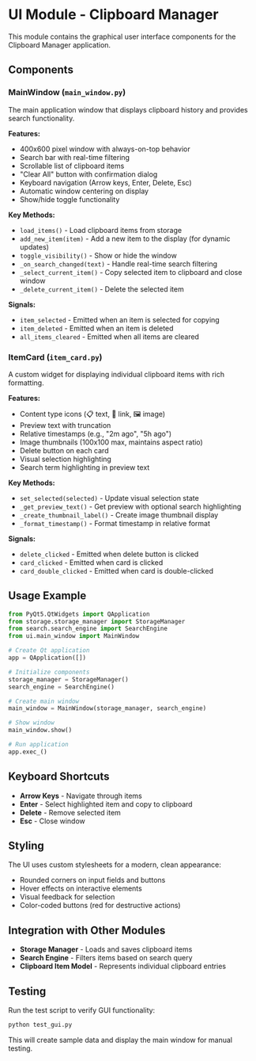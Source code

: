 # UI Module - Clipboard Manager

This module contains the graphical user interface components for the Clipboard Manager application.

## Components

### MainWindow (`main_window.py`)

The main application window that displays clipboard history and provides search functionality.

**Features:**
- 400x600 pixel window with always-on-top behavior
- Search bar with real-time filtering
- Scrollable list of clipboard items
- "Clear All" button with confirmation dialog
- Keyboard navigation (Arrow keys, Enter, Delete, Esc)
- Automatic window centering on display
- Show/hide toggle functionality

**Key Methods:**
- `load_items()` - Load clipboard items from storage
- `add_new_item(item)` - Add a new item to the display (for dynamic updates)
- `toggle_visibility()` - Show or hide the window
- `_on_search_changed(text)` - Handle real-time search filtering
- `_select_current_item()` - Copy selected item to clipboard and close window
- `_delete_current_item()` - Delete the selected item

**Signals:**
- `item_selected` - Emitted when an item is selected for copying
- `item_deleted` - Emitted when an item is deleted
- `all_items_cleared` - Emitted when all items are cleared

### ItemCard (`item_card.py`)

A custom widget for displaying individual clipboard items with rich formatting.

**Features:**
- Content type icons (📋 text, 🔗 link, 🖼️ image)
- Preview text with truncation
- Relative timestamps (e.g., "2m ago", "5h ago")
- Image thumbnails (100x100 max, maintains aspect ratio)
- Delete button on each card
- Visual selection highlighting
- Search term highlighting in preview text

**Key Methods:**
- `set_selected(selected)` - Update visual selection state
- `_get_preview_text()` - Get preview with optional search highlighting
- `_create_thumbnail_label()` - Create image thumbnail display
- `_format_timestamp()` - Format timestamp in relative format

**Signals:**
- `delete_clicked` - Emitted when delete button is clicked
- `card_clicked` - Emitted when card is clicked
- `card_double_clicked` - Emitted when card is double-clicked

## Usage Example

```python
from PyQt5.QtWidgets import QApplication
from storage.storage_manager import StorageManager
from search.search_engine import SearchEngine
from ui.main_window import MainWindow

# Create Qt application
app = QApplication([])

# Initialize components
storage_manager = StorageManager()
search_engine = SearchEngine()

# Create main window
main_window = MainWindow(storage_manager, search_engine)

# Show window
main_window.show()

# Run application
app.exec_()
```

## Keyboard Shortcuts

- **Arrow Keys** - Navigate through items
- **Enter** - Select highlighted item and copy to clipboard
- **Delete** - Remove selected item
- **Esc** - Close window

## Styling

The UI uses custom stylesheets for a modern, clean appearance:
- Rounded corners on input fields and buttons
- Hover effects on interactive elements
- Visual feedback for selection
- Color-coded buttons (red for destructive actions)

## Integration with Other Modules

- **Storage Manager** - Loads and saves clipboard items
- **Search Engine** - Filters items based on search query
- **Clipboard Item Model** - Represents individual clipboard entries

## Testing

Run the test script to verify GUI functionality:

```bash
python test_gui.py
```

This will create sample data and display the main window for manual testing.

